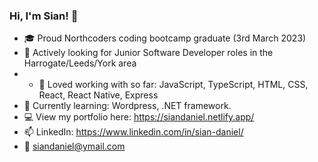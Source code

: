 ### Hi, I'm Sian! 👋
- :mortar_board: Proud Northcoders coding bootcamp graduate (3rd March 2023)
- :eyes: Actively looking for Junior Software Developer roles in the Harrogate/Leeds/York area
- - :sparkling_heart: Loved working with so far: JavaScript, TypeScript, HTML, CSS, React, React Native, Express
-  🌱 Currently learning: Wordpress, .NET framework. 
- :computer: View my portfolio here: https://siandaniel.netlify.app/
- 📫 LinkedIn: https://www.linkedin.com/in/sian-daniel/
- :email: siandaniel@ymail.com

